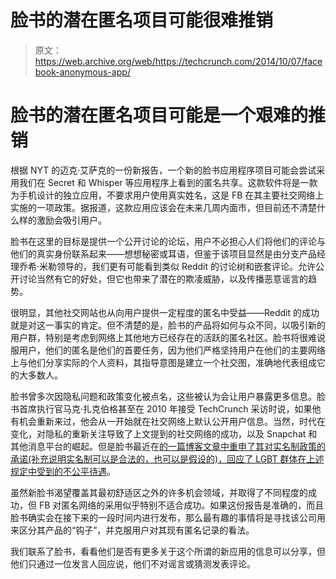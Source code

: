 # 脸书的潜在匿名项目可能很难推销

> 原文：<https://web.archive.org/web/https://techcrunch.com/2014/10/07/facebook-anonymous-app/>

# 脸书的潜在匿名项目可能是一个艰难的推销

根据 NYT 的迈克·艾萨克的一份新报告，一个新的脸书应用程序项目可能会尝试采用我们在 Secret 和 Whisper 等应用程序上看到的匿名共享。这款软件将是一款为手机设计的独立应用，不要求用户使用真实姓名，这是 FB 在其主要社交网络上实施的一项政策。据报道，这款应用应该会在未来几周内面市，但目前还不清楚什么样的激励会吸引用户。

脸书在这里的目标是提供一个公开讨论的论坛，用户不必担心人们将他们的评论与他们的真实身份联系起来——想想秘密或耳语，但鉴于该项目显然是由分支产品经理乔希·米勒领导的，我们更有可能看到类似 Reddit 的讨论树和嵌套评论。允许公开讨论当然有它的好处，但它也带来了潜在的欺凌威胁，以及传播恶意谣言的趋势。

很明显，其他社交网站也从向用户提供一定程度的匿名中受益——Reddit 的成功就是对这一事实的肯定。但不清楚的是，脸书的产品将如何与众不同，以吸引新的用户群，特别是考虑到网络上其他地方已经存在的活跃的匿名社区。脸书将很难说服用户，他们的匿名是他们的首要任务，因为他们严格坚持用户在他们的主要网络上与他们分享实际的个人资料，其指导意图是建立一个社交图，准确地代表组成它的大多数人。

脸书曾多次因隐私问题和政策变化被点名，这些被认为会让用户暴露更多信息。脸书首席执行官马克·扎克伯格甚至在 2010 年接受 TechCrunch 采访时说，如果他有机会重新来过，他会从一开始就在社交网络上默认公开用户信息。当然，时代在变化，对隐私的重新关注导致了上文提到的社交网络的成功，以及 Snapchat 和其他消息平台的崛起。但是脸书最近在[的一篇博客文章中重申了其对实名制政策的承诺(补充说明实名制可以是合法的，也可以是假设的)，回应了 LGBT 群体在上述规定中受到的不公平待遇](https://web.archive.org/web/20230404154623/https://techcrunch.com/2014/10/01/facebook-apologizes-to-lgbt-community-and-promises-changes-to-real-name-policy/)。

虽然新脸书渴望覆盖其最初舒适区之外的许多机会领域，并取得了不同程度的成功，但 FB 对匿名网络的采用似乎特别不适合成功。如果这份报告是准确的，而且脸书确实会在接下来的一段时间内进行发布，那么最有趣的事情将是寻找该公司用来区分其产品的“钩子”，并克服用户对其现有匿名记录的看法。

我们联系了脸书，看看他们是否有更多关于这个所谓的新应用的信息可以分享，但他们只通过一位发言人回应说，他们不对谣言或猜测发表评论。